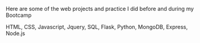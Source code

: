 Here are some of the web projects and practice I did before and during my Bootcamp

HTML, CSS, Javascript, Jquery, SQL, Flask, Python, MongoDB, Express, Node.js
